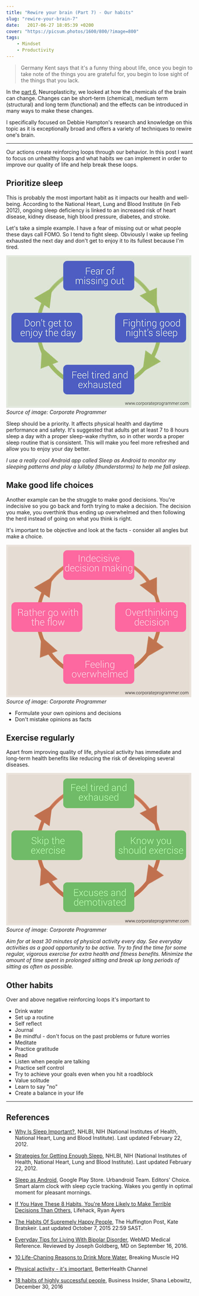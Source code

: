 ```yaml
---
title: "Rewire your brain (Part 7) - Our habits"
slug: "rewire-your-brain-7"
date:   2017-06-27 18:05:39 +0200
cover: "https://picsum.photos/1600/800/?image=800"
tags:
    - Mindset
    - Productivity
---
```


> Germany Kent says that it's a funny thing about life, once you begin to take
> note of the things you are grateful for, you begin to lose sight of the
> things that you lack.

In the [part 6](/blog/rewire-your-brain-6/), Neuroplasticity,
we looked at how the chemicals of the brain can change. Changes can be short-term
(chemical), medium term (structural) and long term (functional) and the effects
can be introduced in many ways to make these changes.

I specifically focused on Debbie Hampton's research and knowledge on this topic
as it is exceptionally broad and offers a variety of techniques to rewire
one's brain.

* * *

Our actions create reinforcing loops through our behavior. In this post I want
to focus on unhealthy loops and what habits we can implement in order to
improve our quality of life and help break these loops.

## Prioritize sleep

This is probably the most important habit as it impacts our health and well-being.
According to the National Heart, Lung and Blood Institute (in Feb 2012),
ongoing sleep deficiency is linked to an increased risk
of heart disease, kidney disease, high blood pressure, diabetes, and stroke.

Let's take a simple example. I have a fear of missing out or what people
these days call FOMO. So I tend to fight sleep. Obviously I wake up feeling
exhausted the next day and don't get to enjoy it to its fullest because I'm tired.

![Cycle](./reinforcing-loop-for-bad-sleep.jpg "Reinforcing loop for bad sleep patterns")
_Source of image: Corporate Programmer_

Sleep should be a priority. It affects physical health and daytime performance
and safety. It's suggested that adults get at least 7 to 8 hours sleep a day
with a proper sleep-wake rhythm, so in other words a proper sleep routine
that is consistent. This will make you feel more refreshed and allow you
to enjoy your day better.

_I use a really cool Android app called Sleep as Android to monitor my sleeping
patterns and play a lullaby (thunderstorms) to help me fall asleep._

## Make good life choices

Another example can be the struggle to make good decisions. You're indecisive so
you go back and forth trying to make a decision. The decision you make, you
overthink thus ending up overwhelmed and then following the herd instead of
going on what you think is right.

It's important to be objective and look at the facts - consider all angles but
make a choice.

![Cycle](./reinforcing-loop-for-bad-decisions.jpg "Reinforcing loop for bad decision making")
_Source of image: Corporate Programmer_

-   Formulate your own opinions and decisions
-   Don't mistake opinions as facts

## Exercise regularly

Apart from improving quality of life, physical activity has immediate and long-term
health benefits like reducing the risk of developing several diseases.


![Cycle](./reinforcing-loop-for-no-exercise.jpg "Reinforcing loop for no exercise")
_Source of image: Corporate Programmer_

_Aim for at least 30 minutes of physical activity every day.
See everyday activities as a good opportunity to be active.
Try to find the time for some regular, vigorous exercise for extra health and fitness benefits.
Minimize the amount of time spent in prolonged sitting and break up long periods of sitting as often as possible._

## Other habits

Over and above negative reinforcing loops it's important to

-   Drink water
-   Set up a routine
-   Self reflect
-   Journal
-   Be mindful - don't focus on the past problems or future worries
-   Meditate
-   Practice gratitude
-   Read
-   Listen when people are talking
-   Practice self control
-   Try to achieve your goals even when you hit a roadblock
-   Value solitude
-   Learn to say "no"
-   Create a balance in your life

* * *

## References

-   [Why Is Sleep Important?](https://www.nhlbi.nih.gov/health/health-topics/topics/sdd/why),
     NHLBI, NIH (National Institutes of Health, National Heart, Lung and Blood Institute).
     Last updated February 22, 2012.

-   [Strategies for Getting Enough Sleep](https://www.nhlbi.nih.gov/health/health-topics/topics/sdd/strategies),
     NHLBI, NIH (National Institutes of Health, National Heart, Lung and Blood Institute).
     Last updated February 22, 2012.

-   [Sleep as Android](https://play.google.com/store/apps/details?id=com.urbandroid.sleep),
     Google Play Store. Urbandroid Team. Editors' Choice. Smart alarm clock with
     sleep cycle tracking. Wakes you gently in optimal moment for pleasant mornings.

-   [If You Have These 8 Habits, You're More Likely to Make Terrible Decisions Than Others](http://www.lifehack.org/599656/if-you-have-these-8-habits-youre-more-likely-to-make-terrible-decisions-than-others),
     Lifehack, Ryan Ayers

-   [The Habits Of Supremely Happy People](http://www.huffingtonpost.co.za/entry/happiness-habits-of-exuberant-human-beings_n_3909772),
     The Huffington Post, Kate Bratskeir. Last updated October 7, 2015 22:59 SAST.

-   [Everyday Tips for Living With Bipolar Disorder](http://www.webmd.com/bipolar-disorder/guide/living-healthy-life-with-bipolar),
     WebMD Medical Reference. Reviewed by Joseph Goldberg, MD on September 16, 2016.

-   [10 Life-Chaning Reasons to Drink More Water](https://breakingmuscle.com/learn/10-life-changing-reasons-to-drink-more-water),
     Breaking Muscle HQ

-   [Physical activity - it's important](https://www.betterhealth.vic.gov.au/health/healthyliving/physical-activity-its-important),
     BetterHealth Channel

-   [18 habits of highly successful people](http://www.businessinsider.com/habits-of-highly-successful-people-2016-12),
    Business Insider, Shana Lebowitz, December 30, 2016

[bad-sleep]: /images/rewire-your-brain-7/reinforcing-loop-for-bad-sleep.jpg "Reinforcing loop for bad sleep patterns"

[bad-decision-making]: /images/rewire-your-brain-7/reinforcing-loop-for-bad-decisions.jpg "Reinforcing loop for bad decision making"

[no-exercise]: /images/rewire-your-brain-7/reinforcing-loop-for-no-exercise.jpg "Reinforcing loop for no exercise"
